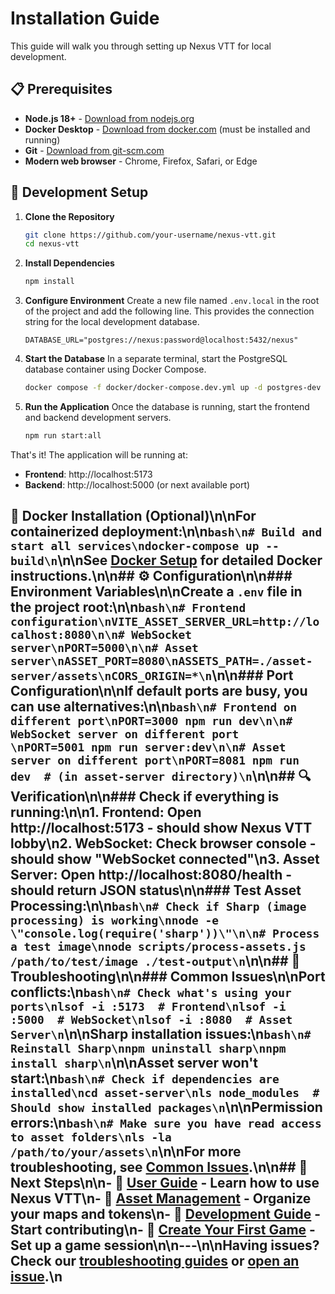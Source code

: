 # Installation Guide

This guide will walk you through setting up Nexus VTT for local development.

## 📋 Prerequisites

- **Node.js 18+** - [Download from nodejs.org](https://nodejs.org/)
- **Docker Desktop** - [Download from docker.com](https://www.docker.com/products/docker-desktop/) (must be installed and running)
- **Git** - [Download from git-scm.com](https://git-scm.com/)
- **Modern web browser** - Chrome, Firefox, Safari, or Edge

## 🚀 Development Setup

1.  **Clone the Repository**
    ```bash
    git clone https://github.com/your-username/nexus-vtt.git
    cd nexus-vtt
    ```

2.  **Install Dependencies**
    ```bash
    npm install
    ```

3.  **Configure Environment**
    Create a new file named `.env.local` in the root of the project and add the following line. This provides the connection string for the local development database.
    ```
    DATABASE_URL="postgres://nexus:password@localhost:5432/nexus"
    ```

4.  **Start the Database**
    In a separate terminal, start the PostgreSQL database container using Docker Compose.
    ```bash
    docker compose -f docker/docker-compose.dev.yml up -d postgres-dev
    ```

5.  **Run the Application**
    Once the database is running, start the frontend and backend development servers.
    ```bash
    npm run start:all
    ```

That's it! The application will be running at:
- **Frontend**: http://localhost:5173
- **Backend**: http://localhost:5000 (or next available port)

## 🐳 Docker Installation (Optional)\n\nFor containerized deployment:\n\n```bash\n# Build and start all services\ndocker-compose up --build\n```\n\nSee [Docker Setup](deployment/docker.md) for detailed Docker instructions.\n\n## ⚙️ Configuration\n\n### Environment Variables\n\nCreate a `.env` file in the project root:\n\n```bash\n# Frontend configuration\nVITE_ASSET_SERVER_URL=http://localhost:8080\n\n# WebSocket server\nPORT=5000\n\n# Asset server\nASSET_PORT=8080\nASSETS_PATH=./asset-server/assets\nCORS_ORIGIN=*\n```\n\n### Port Configuration\n\nIf default ports are busy, you can use alternatives:\n\n```bash\n# Frontend on different port\nPORT=3000 npm run dev\n\n# WebSocket server on different port  \nPORT=5001 npm run server:dev\n\n# Asset server on different port\nPORT=8081 npm run dev  # (in asset-server directory)\n```\n\n## 🔍 Verification\n\n### Check if everything is running:\n\n1. **Frontend**: Open http://localhost:5173 - should show Nexus VTT lobby\n2. **WebSocket**: Check browser console - should show \"WebSocket connected\"\n3. **Asset Server**: Open http://localhost:8080/health - should return JSON status\n\n### Test Asset Processing:\n\n```bash\n# Check if Sharp (image processing) is working\nnode -e \"console.log(require('sharp'))\"\n\n# Process a test image\nnode scripts/process-assets.js /path/to/test/image ./test-output\n```\n\n## 🚨 Troubleshooting\n\n### Common Issues\n\n**Port conflicts:**\n```bash\n# Check what's using your ports\nlsof -i :5173  # Frontend\nlsof -i :5000  # WebSocket\nlsof -i :8080  # Asset Server\n```\n\n**Sharp installation issues:**\n```bash\n# Reinstall Sharp\nnpm uninstall sharp\nnpm install sharp\n```\n\n**Asset server won't start:**\n```bash\n# Check if dependencies are installed\ncd asset-server\nls node_modules  # Should show installed packages\n```\n\n**Permission errors:**\n```bash\n# Make sure you have read access to asset folders\nls -la /path/to/your/assets\n```\n\nFor more troubleshooting, see [Common Issues](troubleshooting/common-issues.md).\n\n## 🎯 Next Steps\n\n- 📖 [User Guide](user/player-guide.md) - Learn how to use Nexus VTT\n- 🎨 [Asset Management](user/asset-management.md) - Organize your maps and tokens\n- 🔧 [Development Guide](developer/development.md) - Start contributing\n- 🎲 [Create Your First Game](first-game.md) - Set up a game session\n\n---\n\n**Having issues?** Check our [troubleshooting guides](troubleshooting/) or [open an issue](https://github.com/your-username/nexus-vtt/issues).\n